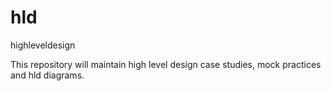 # hld
highleveldesign

This repository will maintain high level design case studies,
mock practices and hld diagrams.
